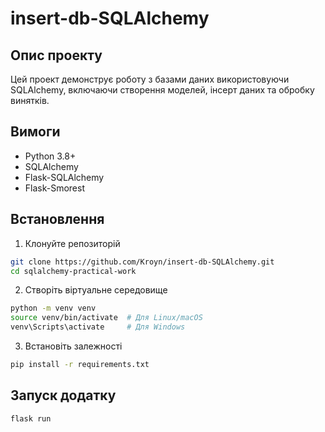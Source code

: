 # insert-db-SQLAlchemy
## Опис проекту
Цей проект демонструє роботу з базами даних використовуючи SQLAlchemy, включаючи створення моделей, інсерт даних та обробку винятків.

## Вимоги
- Python 3.8+
- SQLAlchemy
- Flask-SQLAlchemy
- Flask-Smorest

## Встановлення
1. Клонуйте репозиторій
```bash
git clone https://github.com/Kroyn/insert-db-SQLAlchemy.git
cd sqlalchemy-practical-work
```

2. Створіть віртуальне середовище
```bash
python -m venv venv
source venv/bin/activate  # Для Linux/macOS
venv\Scripts\activate     # Для Windows
```

3. Встановіть залежності
```bash
pip install -r requirements.txt
```

## Запуск додатку
```bash
flask run
```